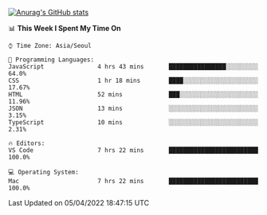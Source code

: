 
<!--
**BHyeonKim/BHyeonKim** is a ✨ _special_ ✨ repository because its `README.md` (this file) appears on your GitHub profile.

Here are some ideas to get you started:

- 🔭 I’m currently working on ...
- 🌱 I’m currently learning ...
- 👯 I’m looking to collaborate on ...
- 🤔 I’m looking for help with ...
- 💬 Ask me about ...
- 📫 How to reach me: ...
- 😄 Pronouns: ...
- ⚡ Fun fact: ...
-->
[![Anurag's GitHub stats](https://github-readme-stats.vercel.app/api?username=BHyeonKim&show_icons=true&theme=dark)
](https://github.com/anuraghazra/github-readme-stats)
<!--START_SECTION:waka-->
📊 **This Week I Spent My Time On** 

```text
⌚︎ Time Zone: Asia/Seoul

💬 Programming Languages: 
JavaScript               4 hrs 43 mins       ████████████████░░░░░░░░░   64.0% 
CSS                      1 hr 18 mins        ████░░░░░░░░░░░░░░░░░░░░░   17.67% 
HTML                     52 mins             ███░░░░░░░░░░░░░░░░░░░░░░   11.96% 
JSON                     13 mins             ░░░░░░░░░░░░░░░░░░░░░░░░░   3.15% 
TypeScript               10 mins             ░░░░░░░░░░░░░░░░░░░░░░░░░   2.31%

🔥 Editors: 
VS Code                  7 hrs 22 mins       █████████████████████████   100.0%

💻 Operating System: 
Mac                      7 hrs 22 mins       █████████████████████████   100.0%

```


 Last Updated on 05/04/2022 18:47:15 UTC
<!--END_SECTION:waka-->

